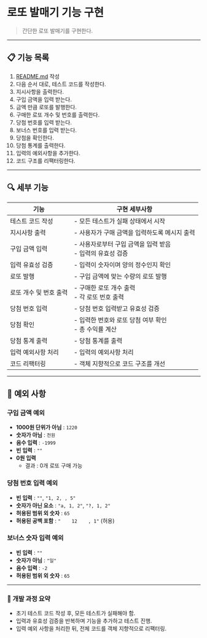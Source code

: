 # 로또 발매기 기능 구현

> 간단한 로또 발매기를 구현한다.

---

## 📋 기능 목록

1. [README.md](README.md) 작성
2. 다음 순서 대로, 테스트 코드를 작성한다.
3. 지시사항을 출력한다.
4. 구입 금액을 입력 받는다.
5. 금액 만큼 로또를 발행한다.
6. 구매한 로또 개수 및 번호를 출력한다.
7. 당첨 번호를 입력 받는다.
8. 보너스 번호를 입력 받는다.
9. 당첨을 확인한다.
10. 당첨 통계를 출력한다.
11. 입력의 예외사항을 추가한다.
12. 코드 구조를 리팩터링한다.

---

## 🔍 세부 기능

| **기능** | **구현 세부사항** |
| --- | --- |
| 테스트 코드 작성 | - 모든 테스트가 실패 상태에서 시작 |
| 지시사항 출력 | - 사용자가 구매 금액을 입력하도록 메시지 출력 |
| 구입 금액 입력 | - 사용자로부터 구입 금액을 입력 받음<br> - 입력의 유효성 검증 |
| 입력 유효성 검증 | - 입력이 숫자이며 양의 정수인지 확인 |
| 로또 발행 | - 구입 금액에 맞는 수량의 로또 발행 |
| 로또 개수 및 번호 출력 | - 구매한 로또 개수 출력<br> - 각 로또 번호 출력 |
| 당첨 번호 입력 | - 당첨 번호 입력받고 유효성 검증 |
| 당첨 확인 | - 입력한 번호와 로또 당첨 여부 확인<br> - 총 수익률 계산 |
| 당첨 통계 출력 | - 당첨 통계를 출력 |
| 입력 예외사항 처리 | - 입력의 예외사항 처리 |
| 코드 리팩터링 | - 객체 지향적으로 코드 구조를 개선 |

---

## 🚫 예외 사항

### 구입 금액 예외
- **1000원 단위가 아님** : `1220`
- **숫자가 아님** : `천원`
- **음수 입력** : `-1999`
- **빈 입력** : `""`
- **0원 입력**
    - 결과 : 0개 로또 구매 가능

### 당첨 번호 입력 예외
- **빈 입력** : `""`, `"1, 2, , 5"`
- **숫자가 아닌 요소** : `"a, 1, 2"`, `"?, 1, 2"`
- **허용된 범위 외 숫자** : `65`
- **허용된 공백 포함** : `"    12    , 1"` (허용)

### 보너스 숫자 입력 예외
- **빈 입력** : `""`
- **숫자가 아님** : `"일"`
- **음수 입력** : `-2`
- **허용된 범위 외 숫자** : `65`

--- 

### 🔄 개발 과정 요약

- 초기 테스트 코드 작성 후, 모든 테스트가 실패해야 함.
- 입력과 유효성 검증을 반복하며 기능을 추가하고 테스트 진행.
- 입력 예외 사항을 처리한 뒤, 전체 코드를 객체 지향적으로 리팩터링.

